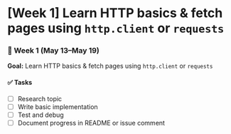 # [Week 1] Learn HTTP basics & fetch pages using `http.client` or `requests`

### 📅 Week 1 (May 13–May 19)

**Goal:** Learn HTTP basics & fetch pages using `http.client` or `requests`

#### ✅ Tasks
- [ ] Research topic
- [ ] Write basic implementation
- [ ] Test and debug
- [ ] Document progress in README or issue comment
